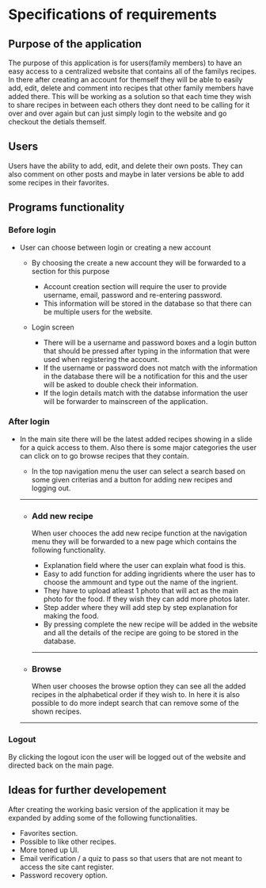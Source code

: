 <h1>Specifications of requirements</h1>
<h2>Purpose of the application</h2>
The purpose of this application is for users(family members) to have an easy access to a centralized website that contains all of the familys recipes.
In there after creating an account for themself they will be able to easily add, edit, delete and comment into recipes that other family members have added there. 
This will be working as a solution so that each time they wish to share recipes in between each others they dont need to be calling for it over and over again but can just simply login to the website and go checkout the detials themself.
<h2>Users</h2>
Users have the ability to add, edit, and delete their own posts. They can also comment on other posts and maybe in later versions be able to add some recipes in their favorites.

<h2>Programs functionality</h2>
<h3>Before login</h3>

- User can choose between login or creating a new account
  - By choosing the create a new account they will be forwarded to a section for this purpose
    - Account creation section will require the user to provide username, email, password and re-entering password.
    - This information will be stored in the database so that there can be multiple users for the website.
  
   - Login screen
      - There will be a username and password boxes and a login button that should be pressed after typing in the information that were used when registering the account.
      - If the username or password does not match with the information in the database there will be a notification for this and the user will be asked to double check their information.
      - If the login details match with the databse information the user will be forwarder to mainscreen of the application.

<h3>After login</h3>

  - In the main site there will be the latest added recipes showing in a slide for a quick access to them. Also there is some major categories the user can click on to go browse recipes that they contain.
    - In the top navigation menu the user can select a search based on some given criterias and a button for adding new recipes and logging out.
     ---
     - <h3>Add new recipe</h3>
       
       When user chooces the add new recipe function at the navigation menu they will be forwarded to a new page which contains the following functionality.
        
        - Explanation field where the user can explain what food is this.
        - Easy to add function for adding ingridients where the user has to choose the ammount and type out the name of the ingrient.
        - They have to upload atleast 1 photo that will act as the main photo for the food. If they wish they can add more photos later.
        - Step adder where they will add step by step explanation for making the food.
        - By pressing complete the new recipe will be added in the website and all the details of the recipe are going to be stored in the database.
       ---
       
      - <h3>Browse</h3>
      
        When user chooses the browse option they can see all the added recipes in the alphabetical order if they wish to. In here it is also possible to do more indept search that can remove some of the shown recipes.
      
      ---
<h3>Logout</h3> 

By clicking the logout icon the user will be logged out of the website and directed back on the main page.

<h2>Ideas for further developement</h2>

After creating the working basic version of the application it may be expanded by adding some of the following functionalities.
- Favorites section.
- Possible to like other recipes.
- More toned up UI.
- Email verification / a quiz to pass so that users that are not meant to access the site cant register.
- Password recovery option.
